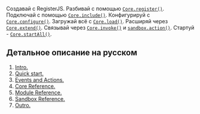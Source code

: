 Создавай с RegisterJS. 
Разбивай с помощью <a href="//github.com/cgenchevsky/registerjs/wiki/Core-Reference-RUS#wiki-core_register"><code>Core.register()</code></a>. 
Подключай с помощью <a href="//github.com/cgenchevsky/registerjs/wiki/Core-Reference-RUS#wiki-core_include"><code>Core.include()</code></a>. 
Конфигурируй c <a href="//github.com/cgenchevsky/registerjs/wiki/Core-Reference-RUS#wiki-core_configure"><code>Core.configure()</code></a>. 
Загружай всё с <a href="//github.com/cgenchevsky/registerjs/wiki/Core-Reference-RUS#wiki-core_load"><code>Core.load()</code></a>. 
Расширяй через <a href="//github.com/cgenchevsky/registerjs/wiki/Core-Reference-RUS#wiki-core_extend"><code>Core.extend()</code></a>. 
Связывай через <a href="//github.com/cgenchevsky/registerjs/wiki/Core-Reference-RUS#wiki-core_invoke"><code>Core.invoke()</code></a> и <a href="//github.com/cgenchevsky/registerjs/wiki/Sandbox-Reference-RUS#wiki-sandbox_action"><code>sandbox.action()</code></a>. 
Стартуй - <a href="//github.com/cgenchevsky/registerjs/wiki/Core-Reference-RUS#wiki-core_startall"><code>Core.startAll()</code></a>.


<h2>Детальное описание на русском</h2>
<ol>
	<li>
		<a href="//github.com/cgenchevsky/registerjs/wiki/Intro">Intro.</a>
	</li>
	<li>
		<a href="//github.com/cgenchevsky/registerjs/wiki/Quick-start-RUS">Quick start.</a>
	</li>
	<li>
		<a href="//github.com/cgenchevsky/registerjs/wiki/Events-and-Actions-RUS">Events and Actions.</a>
	</li>
	<li>
		<a href="//github.com/cgenchevsky/registerjs/wiki/Core-Reference-RUS">Core Reference.</a>
	</li>
	<li>
		<a href="//github.com/cgenchevsky/registerjs/wiki/Module-Reference-RUS">Module Reference.</a>
	</li>
	<li>
		<a href="//github.com/cgenchevsky/registerjs/wiki/Sandbox-Reference-RUS">Sandbox Reference.</a>
	</li>
	<li>
		<a href="//github.com/cgenchevsky/registerjs/wiki/Outro">Outro.</a>
	</li>
</ol>

